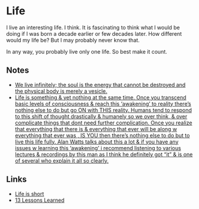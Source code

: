 # Life
I live an interesting life. I think. It is fascinating to think what I would be doing if I was born a decade earlier or few decades later. How different would my life be? But I may probably never know that.

In any way, you probably live only one life. So best make it count.

## Notes
- [We live infinitely; the soul is the energy that cannot be destroyed and the physical body is merely a vesicle.](https://www.reddit.com/r/DMT/comments/7mnp7f/your_number_one_most_profound_realisation_after/)
- [Life is something & yet nothing at the same time. Once you transcend basic levels of consciousness & reach this ‘awakening’ to reality there’s nothing else to do but go ON with THIS reality. Humans tend to respond to this shift of thought drastically & humanely so we over think, & over complicate things that dont need further complication. Once you realize that everything that there is & everything that ever will be along w everything that ever was , IS YOU then there’s nothing else to do but to live this life fully. Alan Watts talks about this a lot & if you have any issues w learning this ‘awakening’ i recommend listening to various lectures & recordings by this man as I think he definitely got “it” & is one of several who explain it all so clearly.](https://www.reddit.com/r/Psychonaut/comments/7whvuf/what_youre_experiencing_is_death_without_the/)

## Links
- [Life is short](http://paulgraham.com/vb.html)
- [13 Lessons Learned](https://brightthemag.com/13-lessons-learned-e4f8ceb21e60)